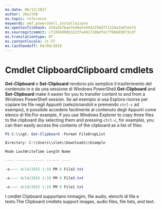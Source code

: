 ```yaml
---
ms.date: 06/12/2017
author: JKeithB
ms.topic: reference
keywords: wmf,powershell,installazione
ms.openlocfilehash: d34a267bae7e48afe4442256d7f112da3a97eb7d
ms.sourcegitcommit: cf195b090b3223fa4917206dfec7f0b603873cdf
ms.translationtype: HT
ms.contentlocale: it-IT
ms.lasthandoff: 04/09/2018
---
```

# <a name="clipboard-cmdlets"></a><span data-ttu-id="d2972-102">Cmdlet Clipboard</span><span class="sxs-lookup"><span data-stu-id="d2972-102">Clipboard cmdlets</span></span>
<span data-ttu-id="d2972-103">**Get-Clipboard** e **Set-Clipboard** rendono più semplice il trasferimento del contenuto in e da una sessione di Windows PowerShell.</span><span class="sxs-lookup"><span data-stu-id="d2972-103">**Get-Clipboard** and **Set-Clipboard** make it easier for you to transfer content to and from a Windows PowerShell session.</span></span> <span data-ttu-id="d2972-104">Se ad esempio si usa Esplora risorse per copiare tre file negli Appunti (selezionandoli e premendo `ctrl-c` ad esempio), è possibile accedere facilmente al contenuto degli Appunti come elenco di file:</span><span class="sxs-lookup"><span data-stu-id="d2972-104">For example, if you use Windows Explorer to copy three files to the clipboard (by selecting them and pressing `ctrl-c`, for example), you can then easily access the contents of the clipboard as a list of files:</span></span>

```powershell
PS C:\\&gt; Get-Clipboard -Format FileDropList

Directory: C:\\Users\\slee\\Downloads\\Example

Mode LastWriteTime Length Name

---- ------------- ------ ----

-a---- 4/14/2015 1:19 PM 0 File2.txt

-a---- 4/14/2015 1:19 PM 0 File3.txt

-a---- 4/14/2015 1:19 PM 0 File1.txt
```


<span data-ttu-id="d2972-105">I cmdlet Clipboard supportano immagini, file audio, elenchi di file e testo.</span><span class="sxs-lookup"><span data-stu-id="d2972-105">The Clipboard cmdlets support images, audio files, file lists, and text.</span></span>